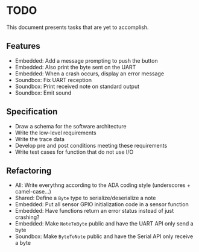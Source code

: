 TODO
====

This document presents tasks that are yet to accomplish.

Features
--------

-   Embedded: Add a message prompting to push the button
-   Embedded: Also print the byte sent on the UART
-   Embedded: When a crash occurs, display an error message
-   Soundbox: Fix UART reception
-   Soundbox: Print received note on standard output
-   Soundbox: Emit sound

Specification
-------------

-   Draw a schema for the software architecture
-   Write the low-level requirements
-   Write the trace data
-   Develop pre and post conditions meeting these requirements
-   Write test cases for function that do not use I/O

Refactoring
-----------

-   All:        Write everythng according to the ADA coding style (underscores
                + camel-case...)
-   Shared:     Define a `Byte` type to serialize/deserialize a note
-   Embedded:   Put all sensor GPIO initialization code in a sensor function
-   Embedded:   Have functions return an error status instead of just crashing?
-   Embedded:   Make `NoteToByte` public and have the UART API only send a byte
-   Soundbox:   Make `ByteToNote` public and have the Serial API only receive a
                byte

